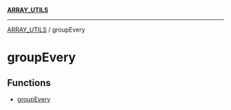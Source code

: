 [**ARRAY_UTILS**](../README.md)

***

[ARRAY_UTILS](../README.md) / groupEvery

# groupEvery

## Functions

- [groupEvery](functions/groupEvery.md)

